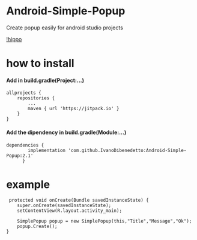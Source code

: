 # Android-Simple-Popup
Create popup easily for android studio projects

[!hippo](https://media.giphy.com/media/gII8JwuO8IlJjmnxsm/giphy.gif)



# how to install
<h4> Add in build.gradle(Project:...)</h4>

    allprojects {
		repositories {
			...
			maven { url 'https://jitpack.io' }
	  	}
  	}
    

<h4> Add the dipendency in build.gradle(Module:...)    </h4>

    dependencies {
	        implementation 'com.github.IvanoDibenedetto:Android-Simple-Popup:2.1'
	      }



# example

     protected void onCreate(Bundle savedInstanceState) {
        super.onCreate(savedInstanceState);
        setContentView(R.layout.activity_main);
	
        SimplePopup popup = new SimplePopup(this,"Title","Message","Ok");
        popup.Create();
    }
   
